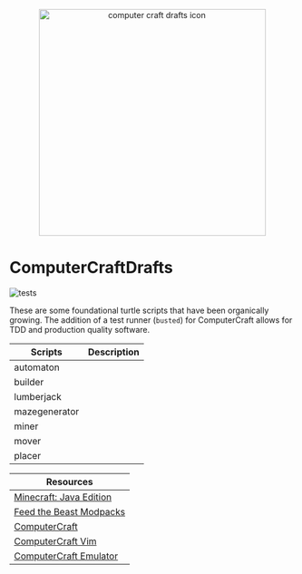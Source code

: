 <p align="center">
  <img src=".icon.png" alt="computer craft drafts icon" width="400" height="400"/>
</p>

# ComputerCraftDrafts
![[tests](https://github.com/NonlinearFruit/ComputerCraftDrafts/actions)](https://img.shields.io/github/workflow/status/NonlinearFruit/ComputerCraftDrafts/test?label=tests)

These are some foundational turtle scripts that have been organically growing. The addition of a test runner (`busted`) for ComputerCraft allows for TDD and production quality software.

| Scripts      | Description |
| ---          | ---         |
| automaton    |             |
| builder      |             |
| lumberjack   |             |
| mazegenerator|             |
| miner        |             |
| mover        |             |
| placer       |             |

| Resources                            |
|---                                   |
| [Minecraft: Java Edition][minecraft] |
| [Feed the Beast Modpacks][ftb]       |
| [ComputerCraft][cc]                  |
| [ComputerCraft Vim][vimcc]           |
| [ComputerCraft Emulator][ccemux]     |

[minecraft]: https://www.minecraft.net/en-us/store/minecraft-java-edition
[ftb]: https://www.feed-the-beast.com
[cc]: https://github.com/SquidDev-CC/CC-Tweaked
[vimcc]: https://github.com/HugoNikanor/VimCC
[ccemux]: https://emux.cc
